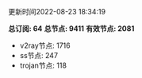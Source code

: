 更新时间2022-08-23 18:34:19

**总订阅: 64**
**总节点: 9411**
**有效节点: 2081**
- v2ray节点: 1716
- ss节点: 247
- trojan节点: 118
